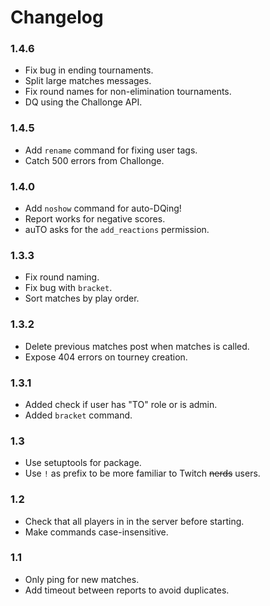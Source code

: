# Changelog

### 1.4.6
* Fix bug in ending tournaments.
* Split large matches messages.
* Fix round names for non-elimination tournaments.
* DQ using the Challonge API.

### 1.4.5
* Add `rename` command for fixing user tags.
* Catch 500 errors from Challonge.

### 1.4.0
* Add `noshow` command for auto-DQing!
* Report works for negative scores.
* auTO asks for the `add_reactions` permission.

### 1.3.3
* Fix round naming.
* Fix bug with `bracket`.
* Sort matches by play order.

### 1.3.2
* Delete previous matches post when matches is called.
* Expose 404 errors on tourney creation.

### 1.3.1
* Added check if user has "TO" role or is admin.
* Added `bracket` command.

### 1.3
* Use setuptools for package.
* Use `!` as prefix to be more familiar to Twitch ~~nerds~~ users.

### 1.2
* Check that all players in in the server before starting.
* Make commands case-insensitive.

### 1.1
* Only ping for new matches.
* Add timeout between reports to avoid duplicates.
